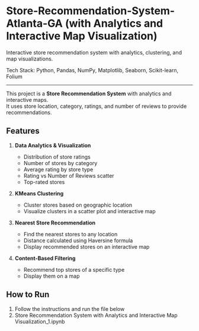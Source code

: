 # Store-Recommendation-System-Atlanta-GA (with Analytics and Interactive Map Visualization)
Interactive store recommendation system with analytics, clustering, and map visualizations.

Tech Stack:
Python, Pandas, NumPy, Matplotlib, Seaborn, Scikit-learn, Folium



-------------------------------------------------

This project is a **Store Recommendation System** with analytics and interactive maps.  
It uses store location, category, ratings, and number of reviews to provide recommendations.

## Features

1. **Data Analytics & Visualization**
   - Distribution of store ratings
   - Number of stores by category
   - Average rating by store type
   - Rating vs Number of Reviews scatter
   - Top-rated stores

2. **KMeans Clustering**
   - Cluster stores based on geographic location
   - Visualize clusters in a scatter plot and interactive map

3. **Nearest Store Recommendation**
   - Find the nearest stores to any location
   - Distance calculated using Haversine formula
   - Display recommended stores on an interactive map

4. **Content-Based Filtering**
   - Recommend top stores of a specific type
   - Display them on a map

## How to Run

1. Follow the instructions and run the file below 
2. Store Recommendation System with Analytics and Interactive Map Visualization_1.ipynb
